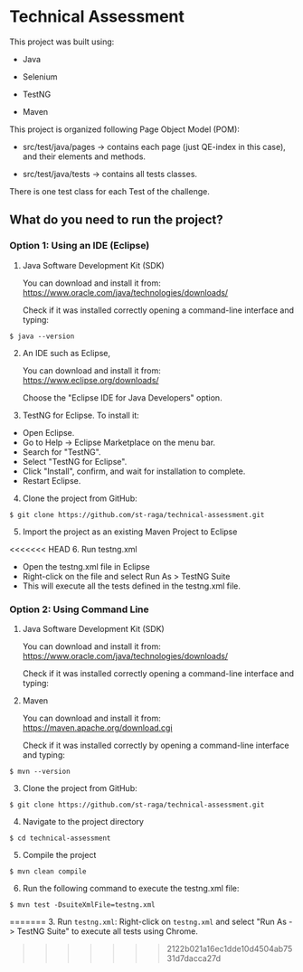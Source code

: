 # Technical Assessment

This project was built using:

* Java

* Selenium

* TestNG

* Maven

This project is organized following Page Object Model (POM):

* src/test/java/pages -> contains each page (just QE-index in this case), and their elements and methods.

* src/test/java/tests -> contains all tests classes.

There is one test class for each Test of the challenge.

## What do you need to run the project?

### Option 1: Using an IDE (Eclipse)

1. Java Software Development Kit (SDK)

   You can download and install it from: https://www.oracle.com/java/technologies/downloads/ 

   Check if it was installed correctly opening a command-line interface and typing:

```
$ java --version

```

2. An IDE such as Eclipse, 

   You can download and install it from: https://www.eclipse.org/downloads/

   Choose the "Eclipse IDE for Java Developers" option.

3. TestNG for Eclipse. To install it:

* Open Eclipse.
* Go to Help -> Eclipse Marketplace on the menu bar.
* Search for "TestNG".
* Select "TestNG for Eclipse".
* Click "Install", confirm, and wait for installation to complete.
* Restart Eclipse.

4. Clone the project from GitHub:

```
$ git clone https://github.com/st-raga/technical-assessment.git

```

5. Import the project as an existing Maven Project to Eclipse

<<<<<<< HEAD
6. Run testng.xml 

* Open the testng.xml file in Eclipse
* Right-click on the file and select Run As > TestNG Suite
* This will execute all the tests defined in the testng.xml file.

### Option 2: Using Command Line

1. Java Software Development Kit (SDK)

   You can download and install it from: https://www.oracle.com/java/technologies/downloads/ 

   Check if it was installed correctly opening a command-line interface and typing:

2. Maven

   You can download and install it from: https://maven.apache.org/download.cgi

   Check if it was installed correctly by opening a command-line interface and typing:

```
$ mvn --version

```

3. Clone the project from GitHub:

```
$ git clone https://github.com/st-raga/technical-assessment.git

```

4. Navigate to the project directory

```
$ cd technical-assessment

```

5. Compile the project 

```
$ mvn clean compile

```

6. Run the following command to execute the testng.xml file:

```
$ mvn test -DsuiteXmlFile=testng.xml

```
=======
3. Run `testng.xml`: Right-click on `testng.xml` and select "Run As -> TestNG Suite" to execute all tests using Chrome.
>>>>>>> 2122b021a16ec1dde10d4504ab7531d7dacca27d
